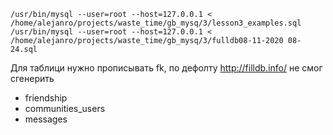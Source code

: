 ```shell script
/usr/bin/mysql --user=root --host=127.0.0.1 < /home/alejanro/projects/waste_time/gb_mysq/3/lesson3_examples.sql
/usr/bin/mysql --user=root --host=127.0.0.1 < /home/alejanro/projects/waste_time/gb_mysq/3/fulldb08-11-2020 08-24.sql
```

Для таблици нужно прописывать fk, по дефолту http://filldb.info/ не смог сгенерить
* friendship
* communities_users
* messages